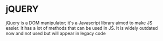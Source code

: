 # jQUERY 

jQuery is a DOM manipulator; it's a Javascript library aimed to make JS easier. It has a lot of methods that can be used in JS. It is widely outdated now and not used but will appear in legacy code 